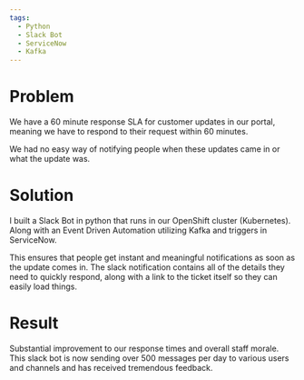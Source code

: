 ```yaml
---
tags:
  - Python
  - Slack Bot
  - ServiceNow
  - Kafka
---
```


# Problem
We have a 60 minute response SLA for customer updates in our portal, meaning we have to respond to their request within 60 minutes. 

We had no easy way of notifying people when these updates came in or what the update was. 

# Solution
I built a Slack Bot in python that runs in our OpenShift cluster (Kubernetes). Along with an Event Driven Automation utilizing Kafka and triggers in ServiceNow. 

This ensures that people get instant and meaningful notifications as soon as the update comes in. The slack notification contains all of the details they need to quickly respond, along with a link to the ticket itself so they can easily load things. 

# Result
Substantial improvement to our response times and overall staff morale. This slack bot is now sending over 500 messages per day to various users and channels and has received tremendous feedback. 